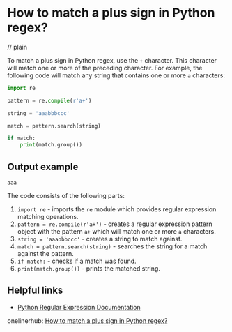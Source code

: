 # How to match a plus sign in Python regex?
// plain

To match a plus sign in Python regex, use the `+` character. This character will match one or more of the preceding character. For example, the following code will match any string that contains one or more `a` characters:

```python
import re

pattern = re.compile(r'a+')

string = 'aaabbbccc'

match = pattern.search(string)

if match:
    print(match.group())
```

## Output example

```
aaa
```

The code consists of the following parts:

1. `import re` - imports the `re` module which provides regular expression matching operations.
2. `pattern = re.compile(r'a+')` - creates a regular expression pattern object with the pattern `a+` which will match one or more `a` characters.
3. `string = 'aaabbbccc'` - creates a string to match against.
4. `match = pattern.search(string)` - searches the string for a match against the pattern.
5. `if match:` - checks if a match was found.
6. `print(match.group())` - prints the matched string.

## Helpful links

- [Python Regular Expression Documentation](https://docs.python.org/3/library/re.html)

onelinerhub: [How to match a plus sign in Python regex?](https://onelinerhub.com/python-regex/how-to-match-a-plus-sign-in-python-regex)